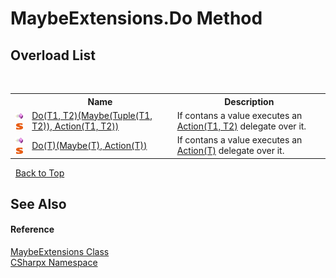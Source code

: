 # MaybeExtensions.Do Method 
 


## Overload List
&nbsp;<table><tr><th></th><th>Name</th><th>Description</th></tr><tr><td>![Public method](media/pubmethod.gif "Public method")![Static member](media/static.gif "Static member")</td><td><a href="M_CSharpx_MaybeExtensions_Do__2">Do(T1, T2)(Maybe(Tuple(T1, T2)), Action(T1, T2))</a></td><td>
If contans a value executes an <a href="https://docs.microsoft.com/dotnet/api/system.action-2" target="_blank">Action(T1, T2)</a> delegate over it.</td></tr><tr><td>![Public method](media/pubmethod.gif "Public method")![Static member](media/static.gif "Static member")</td><td><a href="M_CSharpx_MaybeExtensions_Do__1">Do(T)(Maybe(T), Action(T))</a></td><td>
If contans a value executes an <a href="https://docs.microsoft.com/dotnet/api/system.action-1" target="_blank">Action(T)</a> delegate over it.</td></tr></table>&nbsp;
<a href="#maybeextensions.do-method">Back to Top</a>

## See Also


#### Reference
<a href="T_CSharpx_MaybeExtensions">MaybeExtensions Class</a><br /><a href="N_CSharpx">CSharpx Namespace</a><br />